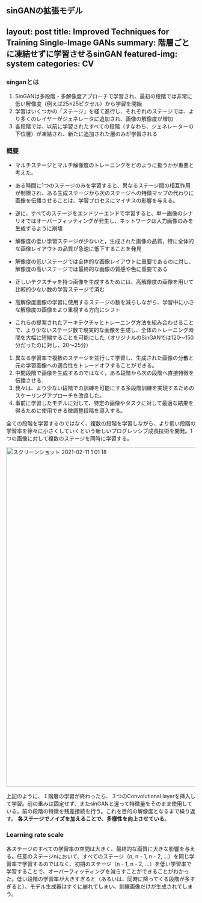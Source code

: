 sinGANの拡張モデル
---
layout: post
title: Improved Techniques for Training Single-Image GANs
summary: 階層ごとに凍結せずに学習させるsinGAN
featured-img: system
categories: CV
---


### singanとは
1. SinGANは多段階・多解像度アプローチで学習され、最初の段階では非常に低い解像度（例えば25×25ピクセル）から学習を開始
2. 学習はいくつかの「ステージ」を経て進行し、それぞれのステージでは、より多くのレイヤーがジェネレータに追加され、画像の解像度が増加
3. 各段階では、以前に学習されたすべての段階（すなわち、ジェネレーターの下位層）が凍結され、新たに追加された層のみが学習される

### 概要
- マルチステージとマルチ解像度のトレーニングをどのように扱うかが重要と考えた。
- ある時間に1つのステージのみを学習すると、異なるステージ間の相互作用が制限され、ある生成ステージから次のステージへの特徴マップの代わりに画像を伝播させることは、学習プロセスにマイナスの影響を与える。
- 逆に、すべてのステージをエンドツーエンドで学習すると、単一画像のシナリオではオーバーフィッティングが発生し、ネットワークは入力画像のみを生成するように崩壊
- 解像度の低い学習ステージが少ないと，生成された画像の品質，特に全体的な画像レイアウトの品質が急速に低下することを発見
- 解像度の低いステージでは全体的な画像レイアウトに重要であるのに対し、解像度の高いステージでは最終的な画像の質感や色に重要である
- 正しいテクスチャを持つ画像を生成するためには、高解像度の画像を用いて比較的少ない数の学習ステージで済む
- 高解像度画像の学習に使用するステージの数を減らしながら、学習中に小さな解像度の画像をより重視する方向にシフト

- これらの提案されたアーキテクチャとトレーニング方法を組み合わせることで、より少ないステージ数で現実的な画像を生成し、全体のトレーニング時間を大幅に短縮することを可能にした（オリジナルのSinGANでは120～150分だったのに対し、20～25分）

1. 異なる学習率で複数のステージを並行して学習し、生成された画像の分散と元の学習画像への適合性をトレードオフすることができる。
2. 中間段階で画像を生成するのではなく，ある段階から次の段階へ直接特徴を伝播させる．
3. 我々は、より少ない段階での訓練を可能にする多段階訓練を実現するためのスケーリングアプローチを改良した。
4. 事前に学習したモデルに対して、特定の画像やタスクに対して最適な結果を得るために使用できる微調整段階を導入する。

全ての段階を学習するのではなく、複数の段階を学習しながら、より低い段階の学習率を徐々に小さくしていくという新しいプログレッシブ成長技術を開発。1つの画像に対して複数のステージを同時に学習する。

<img width="902" alt="スクリーンショット 2021-02-11 1 01 18" src="https://user-images.githubusercontent.com/40351074/107536043-b22e9b80-6c04-11eb-881a-eff995bb6c9e.png">

上記のように、１階層の学習が終わったら、３つのConvolutional layerを挿入して学習。前の重みは固定せず、またsinGANと違って特徴量をそのまま使用している。前の段階の特徴を残差接続を行う。これを目的の解像度となるまで繰り返す。
**各ステージでノイズを加えることで、多様性を向上させている**。

### Learning rate scale
各ステージのすべての学習率の空間は大きく、最終的な画質に大きな影響を与える。任意のステージnにおいて、すべてのステージ（n, n - 1, n - 2, ...）を同じ学習率で学習するのではなく、初期のステージ（n - 1, n - 2, ...）を低い学習率で学習することで、オーバーフィッティングを減らすことができることがわかった。低い段階の学習率が大きすぎると（あるいは、同時に降ってくる段階が多すぎると）、モデル生成器はすぐに崩れてしまい、訓練画像だけが生成されてしまう。